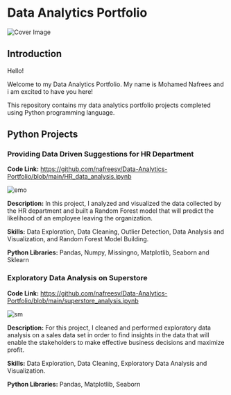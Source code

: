 #  Data Analytics Portfolio

![Cover Image](https://github.com/nafreesv/Data-Analytics-Portfolio/assets/125745088/3cf734ea-dcef-4a5e-8858-899fc97d4f4d)

## Introduction
Hello!

Welcome to my Data Analytics Portfolio. My name is Mohamed Nafrees and i am excited to have you here!

This repository contains my data analytics portfolio projects completed using Python programming language.

## Python Projects
### Providing Data Driven Suggestions for HR Department
**Code Link:** https://github.com/nafreesv/Data-Analytics-Portfolio/blob/main/HR_data_analysis.ipynb

![emo](https://github.com/nafreesv/Data-Analytics-Portfolio/assets/125745088/260fe906-4364-4a4c-ae4d-c66509c97df8)


**Description:** In this project, I analyzed and visualized the data collected by the HR department and built a Random Forest model that will predict the likelihood of an employee leaving the organization.

**Skills:** Data Exploration, Data Cleaning, Outlier Detection, Data Analysis and Visualization, and Random Forest Model Building.

**Python Libraries:** Pandas, Numpy, Missingno, Matplotlib, Seaborn and Sklearn



### Exploratory Data Analysis on Superstore
**Code Link:** https://github.com/nafreesv/Data-Analytics-Portfolio/blob/main/superstore_analysis.ipynb


![sm](https://github.com/nafreesv/Data-Analytics-Portfolio/assets/125745088/bcc39db2-c4bf-4032-a23d-925eaaaeb27f)


**Description:** For this project, I cleaned and performed exploratory data analysis on a sales data set in order to find insights in the data that will enable the stakeholders to make effective business decisions and maximize profit.

**Skills:** Data Exploration, Data Cleaning, Exploratory Data Analysis and Visualization.

**Python Libraries:** Pandas, Matplotlib, Seaborn


